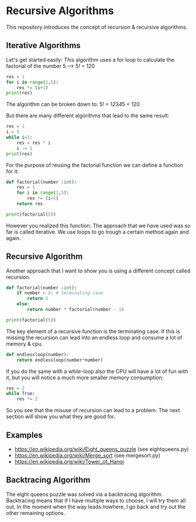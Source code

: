 # Recursive Algorithms

This repository introduces the concept of recursion & recursive algorithms.

## Iterative Algorithms

Let's get started easily:
This algorithm uses a for loop to calculate the factorial of the number 5 --> 5! = 120

```python
res = 1
for i in range(1,5):
    res *= (i+1)
print(res) 
```

The algorithm can be broken down to:
5! = 1*2*3*4*5 = 120

But there are many different algorithms that lead to the same result:

```python
res = 1
i = 5
while i>1:
    res = res * i
    i -= 1
print(res)
```

For the purpose of reusing the factorial function we can define a function for it:

```python
def factorial(number :int):
    res = 1
    for i in range(1,5):
        res *= (i+1)
    return res

print(factorial(5))
```

However you realized this function. The approach that we have used was so far is called iterative. We use loops to go trough a certain method again and again.

## Recursive Algorithm

Another approach that I want to show you is using a different concept called recursion.

```python
def factorial(number :int):
    if number < 2: # terminating case
        return 1
    else:
        return number * factorial(number - 1)

print(factorial(5))
```

The key element of a recursive function is the terminating case. If this is missing the recursion can lead into an endless loop and consume a lot of memory & cpu.

```python
def endlessloop(number):
    return endlessloop(number*number)
```

If you do the same with a while-loop also the CPU will have a lot of fun with it, but you will notice a much more smaller memory consumption:

```python
res = 2
while True:
    res *= 2
```

So you see that the misuse of recursion can lead to a problem. The next section will show you what they are good for. 

## Examples

* https://en.wikipedia.org/wiki/Eight_queens_puzzle (see eightqueens.py)
* https://en.wikipedia.org/wiki/Merge_sort (see mergesort.py)
* https://en.wikipedia.org/wiki/Tower_of_Hanoi

## Backtracing Algorithm

The eight queens puzzle was solved via a backtracing algorithm. Backtracing means that if I have multiple ways to choose, I will try them all out. 
In the moment when the way leads nowhere, I go back and try out the other remaining options. 